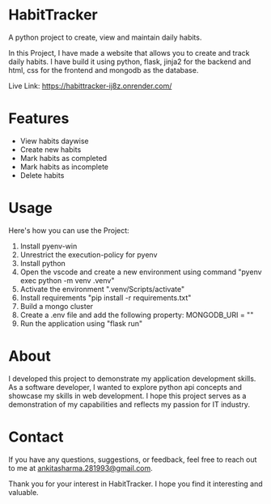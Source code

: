 # HabitTracker
A python project to create, view and maintain daily habits.

In this Project, I have made a website that allows you to create and track daily habits. I have build it using python, flask, jinja2 for the backend and html, css for the frontend and mongodb as the database.

Live Link: https://habittracker-ij8z.onrender.com/

# Features
- View habits daywise
- Create new habits
- Mark habits as completed
- Mark habits as incomplete
- Delete habits

# Usage
Here's how you can use the Project:
1. Install pyenv-win
2. Unrestrict the execution-policy for pyenv
3. Install python
4. Open the vscode and create a new environment using command "pyenv exec python -m venv .venv"
5. Activate the environment ".venv/Scripts/activate"
6. Install requirements "pip install -r requirements.txt"
7. Build a mongo cluster
8. Create a .env file and add the following property: MONGODB_URI = "<path for your cluster>"
9. Run the application using "flask run"
  
# About
I developed this project to demonstrate my application development skills. As a software developer, I wanted to explore python api concepts and showcase my skills in web development. I hope this project serves as a demonstration of my capabilities and reflects my passion for IT industry.

# Contact
If you have any questions, suggestions, or feedback, feel free to reach out to me at ankitasharma.281993@gmail.com.

Thank you for your interest in HabitTracker. I hope you find it interesting and valuable.

